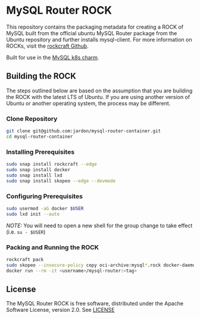 # MySQL Router ROCK
This repository contains the packaging metadata for creating a ROCK of MySQL built from the official ubuntu MySQL Router package from the Ubuntu repository and further installs mysql-client.  For more information on ROCKs, visit the [rockcraft Github](https://github.com/canonical/rockcraft). 

Built for use in the [MySQL k8s charm](https://github.com/canonical/mysql-k8s-operator).

## Building the ROCK
The steps outlined below are based on the assumption that you are building the ROCK with the latest LTS of Ubuntu.  If you are using another version of Ubuntu or another operating system, the process may be different.

### Clone Repository
```bash
git clone git@github.com:jardon/mysql-router-container.git
cd mysql-router-container
```
### Installing Prerequisites
```bash
sudo snap install rockcraft --edge
sudo snap install docker
sudo snap install lxd
sudo snap install skopeo --edge --devmode
```
### Configuring Prerequisites
```bash
sudo usermod -aG docker $USER 
sudo lxd init --auto
```
*_NOTE:_* You will need to open a new shell for the group change to take effect (i.e. `su - $USER`)
### Packing and Running the ROCK
```bash
rockcraft pack
sudo skopeo --insecure-policy copy oci-archive:mysql*.rock docker-daemon:<username>/mysql-router:<tag>
docker run --rm -it <username>/mysql-router:<tag>
```

## License
The MySQL Router ROCK is free software, distributed under the Apache
Software License, version 2.0. See
[LICENSE](https://github.com/canonical/mysql-router-container/blob/8.0-20.04/LICENSE)
